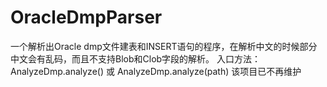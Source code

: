 # OracleDmpParser
一个解析出Oracle dmp文件建表和INSERT语句的程序，在解析中文的时候部分中文会有乱码，而且不支持Blob和Clob字段的解析。
入口方法：AnalyzeDmp.analyze() 或 AnalyzeDmp.analyze(path)
该项目已不再维护

